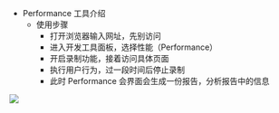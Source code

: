 - Performance 工具介绍
  - 使用步骤
    - 打开浏览器输入网址，先别访问
    - 进入开发工具面板，选择性能（Performance）
    - 开启录制功能，接着访问具体页面
    - 执行用户行为，过一段时间后停止录制
    - 此时 Performance 会界面会生成一份报告，分析报告中的信息

![](https://dd-ss.oss-cn-guangzhou.aliyuncs.com/20210123102329.png)
